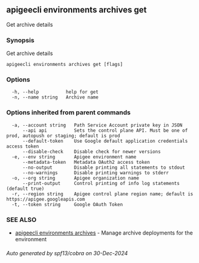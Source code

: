 ## apigeecli environments archives get

Get archive details

### Synopsis

Get archive details

```
apigeecli environments archives get [flags]
```

### Options

```
  -h, --help          help for get
  -n, --name string   Archive name
```

### Options inherited from parent commands

```
  -a, --account string   Path Service Account private key in JSON
      --api api          Sets the control plane API. Must be one of prod, autopush or staging; default is prod
      --default-token    Use Google default application credentials access token
      --disable-check    Disable check for newer versions
  -e, --env string       Apigee environment name
      --metadata-token   Metadata OAuth2 access token
      --no-output        Disable printing all statements to stdout
      --no-warnings      Disable printing warnings to stderr
  -o, --org string       Apigee organization name
      --print-output     Control printing of info log statements (default true)
  -r, --region string    Apigee control plane region name; default is https://apigee.googleapis.com
  -t, --token string     Google OAuth Token
```

### SEE ALSO

* [apigeecli environments archives](apigeecli_environments_archives.md)	 - Manage archive deployments for the environment

###### Auto generated by spf13/cobra on 30-Dec-2024
